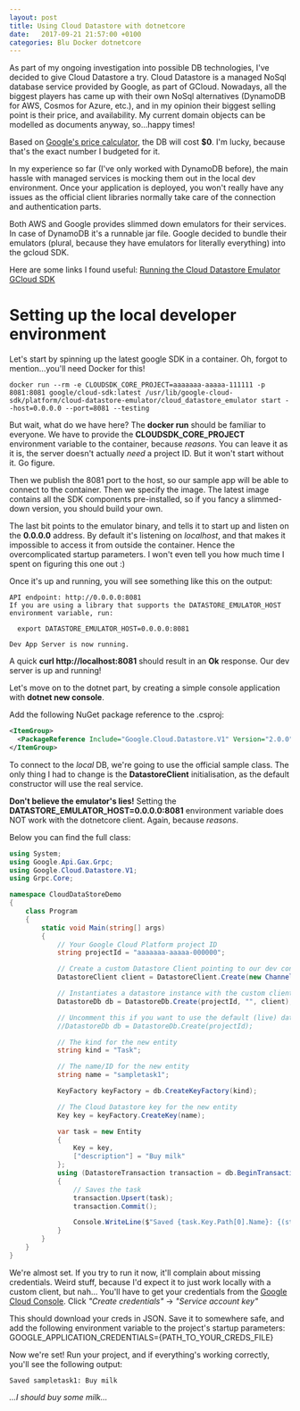 ```yaml
---
layout: post
title: Using Cloud Datastore with dotnetcore
date:   2017-09-21 21:57:00 +0100
categories: Blu Docker dotnetcore
---
```


As part of my ongoing investigation into possible DB technologies, I've decided to give Cloud Datastore a try.
Cloud Datastore is a managed NoSql database service provided by Google, as part of GCloud. Nowadays, all the biggest players has came up with their own NoSql alternatives (DynamoDB for AWS, Cosmos for Azure, etc.), and in my opinion their biggest selling point is their price, and availability. My current domain objects can be modelled as documents anyway, so...happy times!

Based on [Google's price calculator](https://cloud.google.com/products/calculator/), the DB will cost **$0**. I'm lucky, because that's the exact number I budgeted for it.

In my experience so far (I've only worked with DynamoDB before), the main hassle with managed services is mocking them out in the local dev environment. Once your application is deployed, you won't really have any issues as the official client libraries normally take care of the connection and authentication parts.

Both AWS and Google provides slimmed down emulators for their services. In case of DynamoDB it's a runnable jar file. Google decided to bundle their emulators (plural, because they have emulators for literally everything) into the gcloud SDK.

Here are some links I found useful:
[Running the Cloud Datastore Emulator](https://cloud.google.com/datastore/docs/tools/datastore-emulator#connecting_your_app_to_the_local_development_server)
[GCloud SDK](https://cloud.google.com/sdk/docs/quickstart-mac-os-x)

# Setting up the local developer environment

Let's start by spinning up the latest google SDK in a container. Oh, forgot to mention...you'll need Docker for this!

```shell
docker run --rm -e CLOUDSDK_CORE_PROJECT=aaaaaaa-aaaaa-111111 -p 8081:8081 google/cloud-sdk:latest /usr/lib/google-cloud-sdk/platform/cloud-datastore-emulator/cloud_datastore_emulator start --host=0.0.0.0 --port=8081 --testing
```

But wait, what do we have here? The **docker run** should be familiar to everyone. We have to provide the **CLOUDSDK_CORE_PROJECT** environment variable to the container, because *reasons*. You can leave it as it is, the server doesn't actually *need* a project ID. But it won't start without it. Go figure.

Then we publish the 8081 port to the host, so our sample app will be able to connect to the container. Then we specify the image. The latest image contains all the SDK components pre-installed, so if you fancy a slimmed-down version, you should build your own.

The last bit points to the emulator binary, and tells it to start up and listen on the **0.0.0.0** address. By default it's listening on *localhost*, and that makes it impossible to access it from outside the container. Hence the overcomplicated startup parameters. I won't even tell you how much time I spent on figuring this one out :)

Once it's up and running, you will see something like this on the output:
```
API endpoint: http://0.0.0.0:8081
If you are using a library that supports the DATASTORE_EMULATOR_HOST environment variable, run:

  export DATASTORE_EMULATOR_HOST=0.0.0.0:8081

Dev App Server is now running.
```

A quick **curl http://localhost:8081** should result in an **Ok** response. Our dev server is up and running!

Let's move on to the dotnet part, by creating a simple console application with **dotnet new console**.

Add the following NuGet package reference to the .csproj:
```XML
<ItemGroup>
  <PackageReference Include="Google.Cloud.Datastore.V1" Version="2.0.0" />
</ItemGroup>
```

To connect to the *local* DB, we're going to use the official sample class. The only thing I had to change is the **DatastoreClient** initialisation, as the default constructor will use the real service.

**Don't believe the emulator's lies!**
Setting the **DATASTORE_EMULATOR_HOST=0.0.0.0:8081** environment variable does NOT work with the dotnetcore client. Again, because *reasons*.

Below you can find the full class:
```c#
using System;
using Google.Api.Gax.Grpc;
using Google.Cloud.Datastore.V1;
using Grpc.Core;

namespace CloudDataStoreDemo
{
    class Program
    {
        static void Main(string[] args)
        {
            // Your Google Cloud Platform project ID
            string projectId = "aaaaaaa-aaaaa-000000";

            // Create a custom Datastore Client pointing to our dev container
            DatastoreClient client = DatastoreClient.Create(new Channel("127.0.0.1", 8081, ChannelCredentials.Insecure));

            // Instantiates a datastore instance with the custom client
            DatastoreDb db = DatastoreDb.Create(projectId, "", client);

            // Uncomment this if you want to use the default (live) datastore
            //DatastoreDb db = DatastoreDb.Create(projectId);

            // The kind for the new entity
            string kind = "Task";

            // The name/ID for the new entity
            string name = "sampletask1";

            KeyFactory keyFactory = db.CreateKeyFactory(kind);

            // The Cloud Datastore key for the new entity
            Key key = keyFactory.CreateKey(name);

            var task = new Entity
            {
                Key = key,
                ["description"] = "Buy milk"
            };
            using (DatastoreTransaction transaction = db.BeginTransaction())
            {
                // Saves the task
                transaction.Upsert(task);
                transaction.Commit();

                Console.WriteLine($"Saved {task.Key.Path[0].Name}: {(string)task["description"]}");
            }
        }
    }
}
```

We're almost set. If you try to run it now, it'll complain about missing credentials. Weird stuff, because I'd expect it to just work locally with a custom client, but nah...
You'll have to get your credentials from the [Google Cloud Console](https://console.cloud.google.com/apis/credentials). Click *"Create credentials"* -> *"Service account key"*

This should download your creds in JSON. Save it to somewhere safe, and add the following environment variable to the project's startup parameters: GOOGLE_APPLICATION_CREDENTIALS={PATH_TO_YOUR_CREDS_FILE}

Now we're set! Run your project, and if everything's working correctly, you'll see the following output:
```
Saved sampletask1: Buy milk
```


*...I should buy some milk...*


